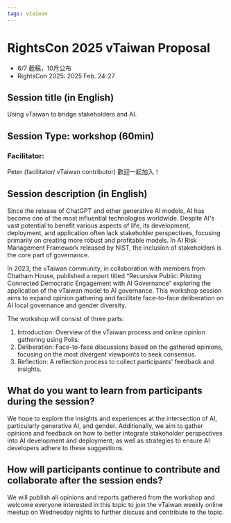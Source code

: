 ```yaml
---
tags: vtaiwan 
---
```

# RightsCon 2025 vTaiwan Proposal 
- 6/7 截稿，10月公布
-  RightsCon 2025: 2025 Feb. 24-27

## Session title (in English)

Using vTaiwan to bridge stakeholders and AI. 

## Session Type: workshop (60min)

### Facilitator:

Peter (facilitator/ vTaiwan contributor)
歡迎一起加入！

## Session description (in English)

Since the release of ChatGPT and other generative AI models, AI has become one of the most influential technologies worldwide. Despite AI's vast potential to benefit various aspects of life, its development, deployment, and application often lack stakeholder perspectives, focusing primarily on creating more robust and profitable models. In AI Risk Management Framework released by NIST, the inclusion of stakeholders is the core part of governance. 

In 2023, the vTaiwan community, in collaboration with members from Chatham House, published a report titled “Recursive Public: Piloting Connected Democratic Engagement with AI Governance” exploring the application of the vTaiwan model to AI governance. This workshop session aims to expand opinion gathering and facilitate face-to-face deliberation on AI local governance and gender diversity.

The workshop will consist of three parts:
1. Introduction: Overview of the vTaiwan process and online opinion gathering using Polis.
2. Deliberation: Face-to-face discussions based on the gathered opinions, focusing on the most divergent viewpoints to seek consensus.
3. Reflection: A reflection process to collect participants' feedback and insights.


## What do you want to learn from participants during the session?

We hope to explore the insights and experiences at the intersection of AI, particularly generative AI, and gender. Additionally, we aim to gather opinions and feedback on how to better integrate stakeholder perspectives into AI development and deployment, as well as strategies to ensure AI developers adhere to these suggestions.

## How will participants continue to contribute and collaborate after the session ends?

We will publish all opinions and reports gathered from the workshop and welcome everyone interested in this topic to join the vTaiwan weekly online meetup on Wednesday nights to further discuss and contribute to the topic.


